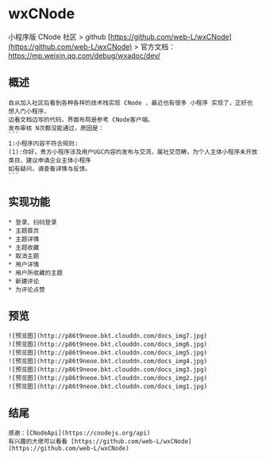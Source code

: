 # wxCNode
小程序版 CNode 社区
    > github [https://github.com/web-L/wxCNode](https://github.com/web-L/wxCNode)
    > 官方文档：https://mp.weixin.qq.com/debug/wxadoc/dev/
## 概述

    自从加入社区后看到各种各样的技术栈实现 CNode ，最近也有很多 小程序 实现了，正好也想入门小程序，
    边看文档边写的代码，界面布局是参考 CNode客户端。
    发布审核 N次都没能通过，原因是：
    ```
    1:小程序内容不符合规则:
    (1):你好，贵方小程序涉及用户UGC内容的发布与交流，属社交范畴，为个人主体小程序未开放类目，建议申请企业主体小程序
    如有疑问，请查看详情与反馈。
    ```
## 实现功能

    * 登录、扫码登录
    * 主题首页
    * 主题详情
    * 主题收藏
    * 取消主题
    * 用户详情
    * 用户所收藏的主题
    * 新建评论
    * 为评论点赞

## 预览

    ![预览图](http://p86t9neoe.bkt.clouddn.com/docs_img7.jpg)
    ![预览图](http://p86t9neoe.bkt.clouddn.com/docs_img6.jpg)
    ![预览图](http://p86t9neoe.bkt.clouddn.com/docs_img5.jpg)
    ![预览图](http://p86t9neoe.bkt.clouddn.com/docs_img4.jpg)
    ![预览图](http://p86t9neoe.bkt.clouddn.com/docs_img3.jpg)
    ![预览图](http://p86t9neoe.bkt.clouddn.com/docs_img2.jpg)
    ![预览图](http://p86t9neoe.bkt.clouddn.com/docs_img1.jpg)    

## 结尾

    感谢：[CNodeApi](https://cnodejs.org/api)
    有兴趣的大佬可以看看 [https://github.com/web-L/wxCNode](https://github.com/web-L/wxCNode)